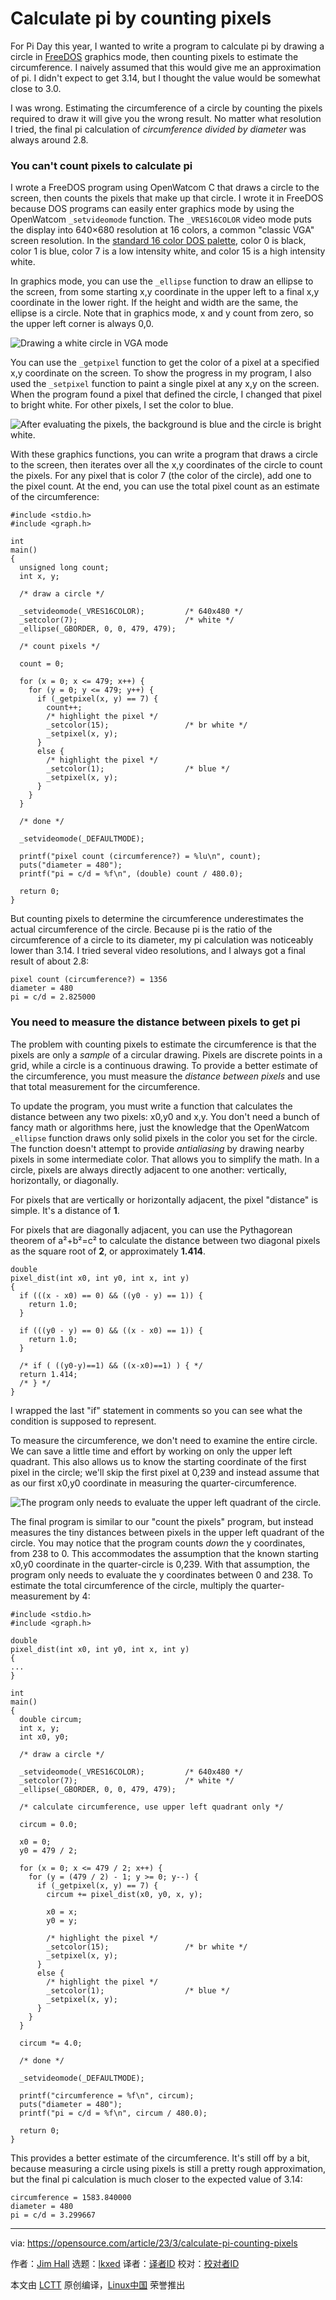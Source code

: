 [#]: subject: "Calculate pi by counting pixels"
[#]: via: "https://opensource.com/article/23/3/calculate-pi-counting-pixels"
[#]: author: "Jim Hall https://opensource.com/users/jim-hall"
[#]: collector: "lkxed"
[#]: translator: " "
[#]: reviewer: " "
[#]: publisher: " "
[#]: url: " "

Calculate pi by counting pixels
======

For Pi Day this year, I wanted to write a program to calculate pi by drawing a circle in [FreeDOS][1] graphics mode, then counting pixels to estimate the circumference. I naively assumed that this would give me an approximation of pi. I didn't expect to get 3.14, but I thought the value would be somewhat close to 3.0.

I was wrong. Estimating the circumference of a circle by counting the pixels required to draw it will give you the wrong result. No matter what resolution I tried, the final pi calculation of _circumference divided by diameter_ was always around 2.8.

### You can't count pixels to calculate pi

I wrote a FreeDOS program using OpenWatcom C that draws a circle to the screen, then counts the pixels that make up that circle. I wrote it in FreeDOS because DOS programs can easily enter graphics mode by using the OpenWatcom `_setvideomode` function. The `_VRES16COLOR` video mode puts the display into 640×680 resolution at 16 colors, a common "classic VGA" screen resolution. In the [standard 16 color DOS palette][2], color 0 is black, color 1 is blue, color 7 is a low intensity white, and color 15 is a high intensity white.

In graphics mode, you can use the `_ellipse` function to draw an ellipse to the screen, from some starting x,y coordinate in the upper left to a final x,y coordinate in the lower right. If the height and width are the same, the ellipse is a circle. Note that in graphics mode, x and y count from zero, so the upper left corner is always 0,0.

![Drawing a white circle in VGA mode][3]

You can use the `_getpixel` function to get the color of a pixel at a specified x,y coordinate on the screen. To show the progress in my program, I also used the `_setpixel` function to paint a single pixel at any x,y on the screen. When the program found a pixel that defined the circle, I changed that pixel to bright white. For other pixels, I set the color to blue.

![After evaluating the pixels, the background is blue and the circle is bright white.][4]

With these graphics functions, you can write a program that draws a circle to the screen, then iterates over all the x,y coordinates of the circle to count the pixels. For any pixel that is color 7 (the color of the circle), add one to the pixel count. At the end, you can use the total pixel count as an estimate of the circumference:

```
#include <stdio.h>
#include <graph.h>

int
main()
{
  unsigned long count;
  int x, y;

  /* draw a circle */

  _setvideomode(_VRES16COLOR);         /* 640x480 */
  _setcolor(7);                        /* white */
  _ellipse(_GBORDER, 0, 0, 479, 479);

  /* count pixels */

  count = 0;

  for (x = 0; x <= 479; x++) {
    for (y = 0; y <= 479; y++) {
      if (_getpixel(x, y) == 7) {
        count++;
        /* highlight the pixel */
        _setcolor(15);                 /* br white */
        _setpixel(x, y);
      }
      else {
        /* highlight the pixel */
        _setcolor(1);                  /* blue */
        _setpixel(x, y);
      }
    }
  }

  /* done */

  _setvideomode(_DEFAULTMODE);

  printf("pixel count (circumference?) = %lu\n", count);
  puts("diameter = 480");
  printf("pi = c/d = %f\n", (double) count / 480.0);

  return 0;
}
```

But counting pixels to determine the circumference underestimates the actual circumference of the circle. Because pi is the ratio of the circumference of a circle to its diameter, my pi calculation was noticeably lower than 3.14. I tried several video resolutions, and I always got a final result of about 2.8:

```
pixel count (circumference?) = 1356
diameter = 480
pi = c/d = 2.825000
```

### You need to measure the distance between pixels to get pi

The problem with counting pixels to estimate the circumference is that the pixels are only a _sample_ of a circular drawing. Pixels are discrete points in a grid, while a circle is a continuous drawing. To provide a better estimate of the circumference, you must measure the _distance between pixels_ and use that total measurement for the circumference.

To update the program, you must write a function that calculates the distance between any two pixels: x0,y0 and x,y. You don't need a bunch of fancy math or algorithms here, just the knowledge that the OpenWatcom `_ellipse` function draws only solid pixels in the color you set for the circle. The function doesn't attempt to provide _antialiasing_ by drawing nearby pixels in some intermediate color. That allows you to simplify the math. In a circle, pixels are always directly adjacent to one another: vertically, horizontally, or diagonally.

For pixels that are vertically or horizontally adjacent, the pixel "distance" is simple. It's a distance of **1**.

For pixels that are diagonally adjacent, you can use the Pythagorean theorem of a²+b²=c² to calculate the distance between two diagonal pixels as the square root of **2**, or approximately **1.414**.

```
double
pixel_dist(int x0, int y0, int x, int y)
{
  if (((x - x0) == 0) && ((y0 - y) == 1)) {
    return 1.0;
  }

  if (((y0 - y) == 0) && ((x - x0) == 1)) {
    return 1.0;
  }

  /* if ( ((y0-y)==1) && ((x-x0)==1) ) { */
  return 1.414;
  /* } */
}
```

I wrapped the last "if" statement in comments so you can see what the condition is supposed to represent.

To measure the circumference, we don't need to examine the entire circle. We can save a little time and effort by working on only the upper left quadrant. This also allows us to know the starting coordinate of the first pixel in the circle; we'll skip the first pixel at 0,239 and instead assume that as our first x0,y0 coordinate in measuring the quarter-circumference.

![The program only needs to evaluate the upper left quadrant of the circle.][5]

The final program is similar to our "count the pixels" program, but instead measures the tiny distances between pixels in the upper left quadrant of the circle. You may notice that the program counts _down_ the y coordinates, from 238 to 0. This accommodates the assumption that the known starting x0,y0 coordinate in the quarter-circle is 0,239. With that assumption, the program only needs to evaluate the y coordinates between 0 and 238. To estimate the total circumference of the circle, multiply the quarter-measurement by 4:

```
#include <stdio.h>
#include <graph.h>

double
pixel_dist(int x0, int y0, int x, int y)
{
...
}

int
main()
{
  double circum;
  int x, y;
  int x0, y0;

  /* draw a circle */

  _setvideomode(_VRES16COLOR);         /* 640x480 */
  _setcolor(7);                        /* white */
  _ellipse(_GBORDER, 0, 0, 479, 479);

  /* calculate circumference, use upper left quadrant only */

  circum = 0.0;

  x0 = 0;
  y0 = 479 / 2;

  for (x = 0; x <= 479 / 2; x++) {
    for (y = (479 / 2) - 1; y >= 0; y--) {
      if (_getpixel(x, y) == 7) {
        circum += pixel_dist(x0, y0, x, y);

        x0 = x;
        y0 = y;

        /* highlight the pixel */
        _setcolor(15);                 /* br white */
        _setpixel(x, y);
      }
      else {
        /* highlight the pixel */
        _setcolor(1);                  /* blue */
        _setpixel(x, y);
      }
    }
  }

  circum *= 4.0;

  /* done */

  _setvideomode(_DEFAULTMODE);

  printf("circumference = %f\n", circum);
  puts("diameter = 480");
  printf("pi = c/d = %f\n", circum / 480.0);

  return 0;
}
```

This provides a better estimate of the circumference. It's still off by a bit, because measuring a circle using pixels is still a pretty rough approximation, but the final pi calculation is much closer to the expected value of 3.14:

```
circumference = 1583.840000
diameter = 480
pi = c/d = 3.299667
```

--------------------------------------------------------------------------------

via: https://opensource.com/article/23/3/calculate-pi-counting-pixels

作者：[Jim Hall][a]
选题：[lkxed][b]
译者：[译者ID](https://github.com/译者ID)
校对：[校对者ID](https://github.com/校对者ID)

本文由 [LCTT](https://github.com/LCTT/TranslateProject) 原创编译，[Linux中国](https://linux.cn/) 荣誉推出

[a]: https://opensource.com/users/jim-hall
[b]: https://github.com/lkxed/
[1]: https://opensource.com/downloads/guide-using-freedos
[2]: https://opensource.com/article/21/6/freedos-sixteen-colors
[3]: https://opensource.com/sites/default/files/2023-03/1000000000000280000001E0F6AC941D0C3A4F04.webp
[4]: https://opensource.com/sites/default/files/2023-03/1000000000000280000001E01BA6891AE7373404.webp
[5]: https://opensource.com/sites/default/files/2023-03/1000000000000280000001E09B0AAA422BFA0296.webp